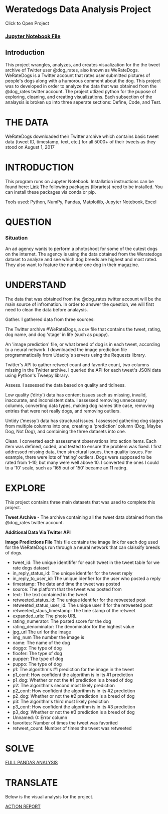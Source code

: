 # Weratedogs Data Analysis Project
Click to Open Project
### <a href="https://nbviewer.jupyter.org/github/JayCarrLTD/weratedogs/blob/master/Datafiles/Weratedogs_analysis.ipynb">Jupyter Notebook File</a>

## Introduction
This project wrangles, analyzes, and creates visualization for the the tweet archive of Twitter user @dog_rates, also known as WeRateDogs. WeRateDogs is a Twitter account that rates user submitted pictures of people's dogs along with a humorous comment about the dog. This project was to developed in order to analyze the data that was obtained from the @dog_rates twitter account. The project utlized python for the pupose of exploring, cleaning, and creating visualizations. Each subsection of the analaysis is broken up into three seperate sections: Define, Code, and Test. 

# THE DATA
WeRateDogs downloaded their Twitter archive which contains basic tweet data (tweet ID, timestamp, text, etc.) for all 5000+ of their tweets as they stood on August 1, 2017

# INTRODUCTION

This program runs on Jupyter Notebook. Installation instructions can be found here: <a href ="https://jupyter.org/install.html">Link</a>
The following packages (libraries) need to be installed. You can install these packages via conda or pip. 

Tools used: Python, NumPy, Pandas, Matplotlib, Jupyter Notebook, Excel


# QUESTION

### Situation
An ad agency wants to perform a photoshoot for some of the cutest dogs on the internet. The agency is using the data obtained from the Weratedogs dataset to analyze and see which dog breeds are highest and most rated. They also want to feature the number one dog in their magazine.

# UNDERSTAND
The data that was obtained from the @dog_rates twitter account will be the main source of infromation. In order to answer the question, we will first need to clean the data before analaysis. 

Gather. I gathered data from three sources:

The Twitter archive #WeRateDogs, a csv file that contains the tweet, rating, dog name, and dog 'stage' in life (such as puppy).

An 'image prediction' file, or what breed of dog is in each tweet, according to a neural network.  I downloaded the image prediction file programmatically from Udacity's servers using the Requests library.

Twitter's API to gather retweet count and favorite count, two columns missing in the Twitter archive. I queried the API for each tweet's JSON data using Python's Tweepy library.

Assess. I assessed the data based on quality and tidiness. 

Low quality (‘dirty’) data has content issues such as missing, invalid, inaccurate, and inconsistent data. I assessed removing unnecessary columns, converting data types, making dog names title case, removing entries that were not really dogs, and removing outliers.

Untidy (‘messy’) data has structural issues. I assessed gathering dog stages from multiple columns into one, creating a ‘prediction’ column (Dog, Maybe Dog, Not Dog), and combining the three datasets into one.

Clean. I converted each assessment observations into action items. Each item was defined, coded, and tested to ensure the problem was fixed. I first addressed missing data, then structural issues, then quality issues. For example, there were lots of ‘rating’ outliers. Dogs were supposed to be rated from 1-10, but many were well above 10. I converted the ones I could to a ‘10’ scale, such as ‘165 out of 150’ became an 11 rating.

# EXPLORE
This project contains three main datasets that was used to complete this project.

<b>Tweet Archive</b> - The archive containing all the tweet data obtained from the @dog_rates twitter account.



<b>Additional Data Via Twitter API</b>

<b>Image Predictions File</b>
This file contains the image link for each dog used for the WeRateDogs run through a neural network that can claissify breeds of dogs. 
<ul>
  <li>tweet_id: The unique identififer for each tweet in the tweet table for we rate dogs dataset</li>
<li>in_reply_status_id: The unique identifer for the tweet reply</li>
<li>in_reply_to_user_id: The unique idenfier for the user who posted a reply</li>
<li>timestamp: The date and time the tweet was posted</li>
<li>source: The platform that the tweet was posted from</li>
<li>text: The text contained in the tweet</li>
<li>retweeted_status_id: The unique identifer for the retweeted post</li>
<li>retweeted_status_user_id: The unique user if for the retweeted post</li>
<li>retweeted_staus_timestamp: The time stamp of the retweet</li>
<li>expanded_urls: The photo URL</li>
<li>rating_numerator: The posted score for the dog</li>
<li>rating_denominator: The denominator for the highest value</li>
<li>jpg_url The url for the image</li>
<li>img_num The number the image is</li>
<li>name: The name of the dog</li>
<li>doggo: The type of dog</li>
<li>floofer: The type of dog</li>
<li>pupper: The type of dog</li>
<li>puppo: The type of dog</li>
<li>p1: The algorithm's #1 prediction for the image in the tweet</li>
<li>p1_conf: How confident the algorithm is in its #1 prediction</li>
<li>p1_dog: Whether or not the #1 prediction is a breed of dog</li>
<li>p2: The algorithm's second most likely prediction</li>
<li>p2_conf: How confident the algorithm is in its #2 prediction</li>
<li>p2_dog: Whether or not the #2 prediction is a breed of dog</li>
<li>p3: The algorithm's third most likely prediction</li>
<li>p3_conf: How confident the algorithm is in its #3 prediction</li>
<li>p3_dog: Whether or not the #3 prediction is a breed of dog</li>
<li>Unnamed: 0: Error column</li>
<li>favorites: Number of times the tweet was favorited</li>
<li>retweet_count: Number of times the tweet was retweeted</li>
  
 </ul>

# SOLVE
<a href="https://nbviewer.jupyter.org/github/JayCarrLTD/weratedogs/blob/master/Datafiles/Weratedogs_analysis.ipynb">FULL PANDAS ANALYSIS</a>

# TRANSLATE
Below is the visual analysis for the project.

<a href="https://nbviewer.jupyter.org/github/JayCarrLTD/weratedogs/blob/master/action_report.pdf">ACTION REPORT</a>
